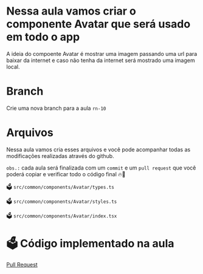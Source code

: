 # Nessa aula vamos criar o componente Avatar que será usado em todo o app

A ideia do compoente Avatar é mostrar uma imagem passando uma url para baixar da internet e caso não tenha da internet será mostrado uma imagem local.

# Branch

Crie uma nova branch para a aula `rn-10`

# Arquivos

Nessa aula vamos cria esses arquivos e você pode acompanhar todas as modificações realizadas através do github.

`obs.:` cada aula será finalizada com um `commit` e um `pull request` que você poderá copiar e verificar todo o código final 🔥🤌


🗳️ `src/common/components/Avatar/types.ts`

🗳️ `src/common/components/Avatar/styles.ts`

🗳️ `src/common/components/Avatar/index.tsx`


# 🗳️ Código implementado na aula

[Pull Request](https://github.com/ismaelsousa/tv-maze-tutorial/pull/7)
